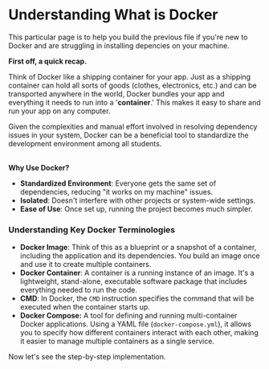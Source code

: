 # Understanding What is Docker

This particular page is to help you build the previous file if you're new to Docker and are struggling in installing depencies on your machine.&#x20;

**First off, a quick recap.**&#x20;

Think of Docker like a shipping container for your app. Just as a shipping container can hold all sorts of goods (clothes, electronics, etc.) and can be transported anywhere in the world, Docker bundles your app and everything it needs to run into a '**container**.' This makes it easy to share and run your app on any computer.

Given the complexities and manual effort involved in resolving dependency issues in your system, Docker can be a beneficial tool to standardize the development environment among all students.

\
**Why Use Docker?**

* **Standardized Environment**: Everyone gets the same set of dependencies, reducing "it works on my machine" issues.
* **Isolated**: Doesn't interfere with other projects or system-wide settings.
* **Ease of Use**: Once set up, running the project becomes much simpler.

### Understanding Key Docker Terminologies

* **Docker Image**: Think of this as a blueprint or a snapshot of a container, including the application and its dependencies. You build an image once and use it to create multiple containers.
* **Docker Container**: A container is a running instance of an image. It's a lightweight, stand-alone, executable software package that includes everything needed to run the code.
* **CMD**: In Docker, the `CMD` instruction specifies the command that will be executed when the container starts up.
* **Docker Compose:** A tool for defining and running multi-container Docker applications. Using a YAML file (`docker-compose.yml`), it allows you to specify how different containers interact with each other, making it easier to manage multiple containers as a single service.

Now let's see the step-by-step implementation.
